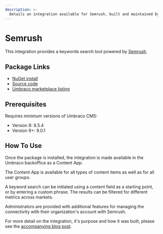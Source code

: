 ```yaml
---
description: >-
  Details an integration available for Semrush, built and maintained by Umbraco HQ.
---
```


# Semrush

This integration provides a keywords search tool powered by [Semrush](https://www.semrush.com/).

## Package Links

- [NuGet install](https://www.nuget.org/packages/Umbraco.Cms.Integrations.SEO.Semrush)
- [Source code](https://github.com/umbraco/Umbraco.Cms.Integrations/tree/main/src/Umbraco.Cms.Integrations.SEO.Semrush)
- [Umbraco marketplace listing](https://marketplace.umbraco.com/package/umbraco.cms.integrations.seo.semrush)

## Prerequisites

Requires minimum versions of Umbraco CMS:

- Version 8: 8.5.4
- Version 9+: 9.0.1

## How To Use

Once the package is installed, the integration is made available in the Umbraco backoffice as a Content App.

The Content App is available for all types of content items as well as for all user groups.

A keyword search can be initiated using a content field as a starting point, or by entering a custom phrase. The results can be filtered for different metrics across markets.

Administrators are provided with additional features for managing the connectivity with their organization's account with Semrush.

For more detail on the integration, it's purpose and how it was built, please see the [accompanying blog post](https://umbraco.com/blog/integrating-umbraco-cms-with-semrush/).
